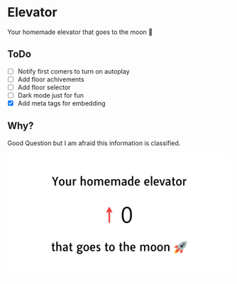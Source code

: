 # Elevator

Your homemade elevator that goes to the moon 🚀

## ToDo

-   [ ] Notify first comers to turn on autoplay
-   [ ] Add floor achivements
-   [ ] Add floor selector
-   [ ] Dark mode just for fun
-   [x] Add meta tags for embedding

## Why?

Good Question but I am afraid this information is classified.

![banner](banner.png)

